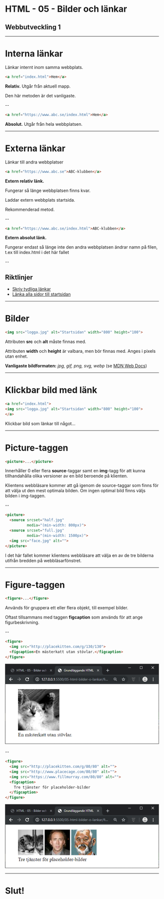 # HTML - 05 - Bilder och länkar
## Webbutveckling 1

---

# Interna länkar

Länkar internt inom samma webbplats.

```html
<a href="index.html">Hem</a>
```

**Relativ.** Utgår från aktuell mapp.

Den här metoden är det vanligaste.

--

```html
<a href="https://www.abc.se/index.html">Hem</a>
```

**Absolut.** Utgår från hela webbplatsen.

---

# Externa länkar

Länkar till andra webbplatser

```html
<a href="https://www.abc.se">ABC-klubben</a>
```

**Extern relativ länk.**

Fungerar så länge webbplatsen finns kvar.

Laddar extern webbplats startsida.

Rekommenderad metod.

--

```html
<a href="https://www.abc.se/index.html">ABC-klubben</a>
```

**Extern absolut länk.**

Fungerar endast så länge inte den andra webbplatsen ändrar namn på filen, t.ex till index.html i det här fallet

--

## Riktlinjer

* [Skriv tydliga länkar](https://webbriktlinjer.se/riktlinjer/5-skriv-tydliga-lankar/)
* [Länka alla sidor till startsidan](https://webbriktlinjer.se/riktlinjer/31-alla-sidor-ska-ha-lankar-till-startsidan-och-andra-sidor-som-ar-viktiga-for-orienteringen/)

---

# Bilder

```html
<img src="logga.jpg" alt="Startsidan" width="800" height="100">
```

Attributen **src** och **alt** måste finnas med.

Attributen **width** och **height** är valbara, men bör finnas med. Anges i pixels utan enhet.

**Vanligaste bildformaten:** *jpg, gif, png, svg, webp* (se [MDN Web Docs](https://developer.mozilla.org/en-US/docs/Web/HTML/Element/img))

---

# Klickbar bild med länk

```html
<a href="index.html">
<img src="logga.jpg" alt="Startsidan" width="800" height="100">
</a>
```

Klickbar bild som länkar till något...

---

# Picture-taggen

```html
<picture>...</picture>
```

Innerhåller 0 eller flera **source**-taggar samt en **img**-tagg för att kunna tillhandahålla olika versioner av en bild beroende på klienten.

Klientens webbläsare kommer att gå igenom de source-taggar som finns för att välja ut den mest optimala bilden. Om ingen optimal bild finns väljs bilden i img-taggen.

--

```html
<picture>
  <source srcset="half.jpg" 
          media="(min-width: 800px)">
  <source srcset="full.jpg" 
          media="(min-width: 1500px)">
  <img src="face.jpg" alt="">
</picture>
```

I det här fallet kommer klientens webbläsare att välja en av de tre bilderna utifrån bredden på webbläsarfönstret.

---

# Figure-taggen

```html
<figure>...</figure>
```

Används för gruppera ett eller flera objekt, till exempel bilder.

Oftast tillsammans med taggen **figcaption** som används för att ange figurbeskrivning.

--

```html
<figure>
  <img src="http://placekitten.com/g/130/130">
  <figcaption>En mästerkatt utan stövlar.</figcaption>
</figure>
```

![figure1](images/figure1.png)

--

```html
<figure>
  <img src="http://placekitten.com/g/80/80" alt="">
  <img src="http://www.placecage.com/80/80" alt="">
  <img src="https://www.fillmurray.com/80/80" alt="">
  <figcaption>
    Tre tjänster för placeholder-bilder
  </figcaption>
</figure>
```

![figure2](images/figure2.png)

---

# Slut!
